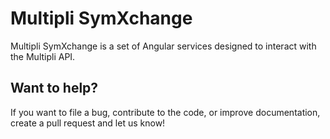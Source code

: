 # Multipli SymXchange

Multipli SymXchange is a set of Angular services designed to interact with the Multipli API.

## Want to help?

If you want to file a bug, contribute to the code, or improve documentation, create a pull request and let us know!
